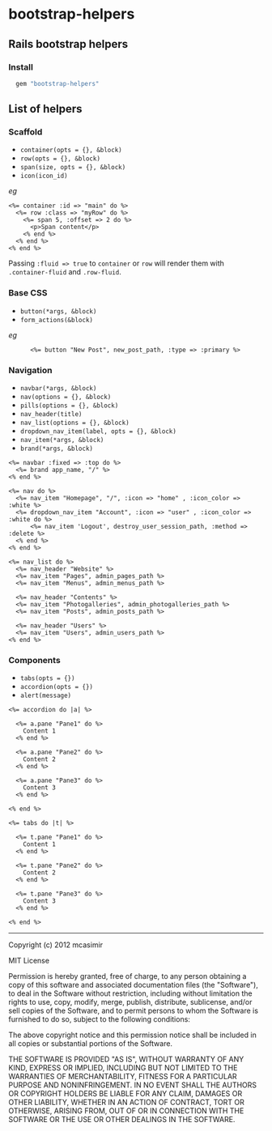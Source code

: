 # bootstrap-helpers
## Rails bootstrap helpers

### Install

``` rb
  gem "bootstrap-helpers"
```

## List of helpers

### Scaffold

 * `container(opts = {}, &block)`
 * `row(opts = {}, &block)`
 * `span(size, opts = {}, &block)`
 * `icon(icon_id)`

*eg*

``` erb
<%= container :id => "main" do %>
  <%= row :class => "myRow" do %>
    <%= span 5, :offset => 2 do %>
      <p>Span content</p>
    <% end %>
  <% end %>
<% end %> 
```

Passing `:fluid => true` to `container` or `row` will render them with `.container-fluid` and `.row-fluid`.

### Base CSS

 * `button(*args, &block)`
 * `form_actions(&block)`

*eg*

``` erb
	  <%= button "New Post", new_post_path, :type => :primary %>
```

### Navigation  
 
 * `navbar(*args, &block)`
 * `nav(options = {}, &block)`
 * `pills(options = {}, &block)`
 * `nav_header(title)`
 * `nav_list(options = {}, &block)`
 * `dropdown_nav_item(label, opts = {}, &block)`
 * `nav_item(*args, &block)`
 * `brand(*args, &block)`

``` erb
<%= navbar :fixed => :top do %>
  <%= brand app_name, "/" %>
<% end %>
```

``` erb
<%= nav do %>
  <%= nav_item "Homepage", "/", :icon => "home" , :icon_color => :white %>
  <%= dropdown_nav_item "Account", :icon => "user" , :icon_color => :white do %>
      <%= nav_item 'Logout', destroy_user_session_path, :method => :delete %>
  <% end %>
<% end %>
```

``` erb
<%= nav_list do %>
  <%= nav_header "Website" %>    
  <%= nav_item "Pages", admin_pages_path %>
  <%= nav_item "Menus", admin_menus_path %>

  <%= nav_header "Contents" %>    
  <%= nav_item "Photogalleries", admin_photogalleries_path %>
  <%= nav_item "Posts", admin_posts_path %>

  <%= nav_header "Users" %>
  <%= nav_item "Users", admin_users_path %>    
<% end %>
```

### Components

* `tabs(opts = {})`
* `accordion(opts = {})`
* `alert(message)`


``` erb
<%= accordion do |a| %>

  <%= a.pane "Pane1" do %>
    Content 1
  <% end %>

  <%= a.pane "Pane2" do %>
    Content 2
  <% end %>

  <%= a.pane "Pane3" do %>
    Content 3
  <% end %>

<% end %>
```


``` erb
<%= tabs do |t| %>

  <%= t.pane "Pane1" do %>
    Content 1
  <% end %>

  <%= t.pane "Pane2" do %>
    Content 2
  <% end %>

  <%= t.pane "Pane3" do %>
    Content 3
  <% end %>

<% end %>
```

---

Copyright (c) 2012 mcasimir

MIT License

Permission is hereby granted, free of charge, to any person obtaining
a copy of this software and associated documentation files (the
"Software"), to deal in the Software without restriction, including
without limitation the rights to use, copy, modify, merge, publish,
distribute, sublicense, and/or sell copies of the Software, and to
permit persons to whom the Software is furnished to do so, subject to
the following conditions:

The above copyright notice and this permission notice shall be
included in all copies or substantial portions of the Software.

THE SOFTWARE IS PROVIDED "AS IS", WITHOUT WARRANTY OF ANY KIND,
EXPRESS OR IMPLIED, INCLUDING BUT NOT LIMITED TO THE WARRANTIES OF
MERCHANTABILITY, FITNESS FOR A PARTICULAR PURPOSE AND
NONINFRINGEMENT. IN NO EVENT SHALL THE AUTHORS OR COPYRIGHT HOLDERS BE
LIABLE FOR ANY CLAIM, DAMAGES OR OTHER LIABILITY, WHETHER IN AN ACTION
OF CONTRACT, TORT OR OTHERWISE, ARISING FROM, OUT OF OR IN CONNECTION
WITH THE SOFTWARE OR THE USE OR OTHER DEALINGS IN THE SOFTWARE.
